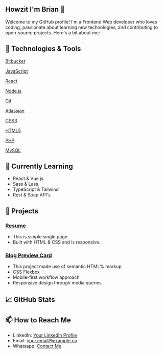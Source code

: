 ## Howzit I'm Brian 👋

Welcome to my GitHub profile! I'm a Frontend Web developer who loves coding, passionate about learning new technologies, and contributing to open-source projects. 
Here's a bit about me:

## 🔧 Technologies & Tools

[Bitbucket](https://img.shields.io/badge/-Bitbucket-333333?style=flat&logo=bitbucket)

[JavaScript](https://img.shields.io/badge/-JavaScript-333333?style=flat&logo=javascript)

[React](https://img.shields.io/badge/-React-333333?style=flat&logo=react)

[Node.js](https://img.shields.io/badge/-Node.js-333333?style=flat&logo=node.js)

[Git](https://img.shields.io/badge/-Git-333333?style=flat&logo=git)

[Atlassian](https://img.shields.io/badge/-Atlassian-333333?style=flat&logo=atlassian)

[CSS3](https://img.shields.io/badge/-Css3-333333?style=flat&logo=css3)

[HTML5](https://img.shields.io/badge/-Html5-333333?style=flat&logo=html5)

[PHP](https://img.shields.io/badge/-PHP-333333?style=flat&logo=php)

[MySQL](https://img.shields.io/badge/-MySQL-333333?style=flat&logo=mysql)

## 🌱 Currently Learning

- React & Vue.js
- Sass & Lass
- TypeScript & Tailwind
- Rest & Soap API's

## 🚀 Projects

### [Resume](https://github.com/Devbriax/resume-web-page)

- This is simple single page. 
- Built with HTML & CSS and is responsive. 

### [Blog Preview Card](https://github.com/Devbriax/blog-preview-card)
- This project made use of semantic HTML% markup
- CSS Flexbox
- Mobile-first workflow approach
- Responsive design through media queries

## 📈 GitHub Stats

[](https://github-readme-stats.vercel.app/api?username=Devbriax&show_icons=true&theme=radical)

## 📫 How to Reach Me

- LinkedIn: [Your LinkedIn Profile](https://www.linkedin.com/in/your-profile)
- Email: [your.email@example.co](mailto:your.email@example.com)
- Whatsapp: [Contact Me](+27682125320)

